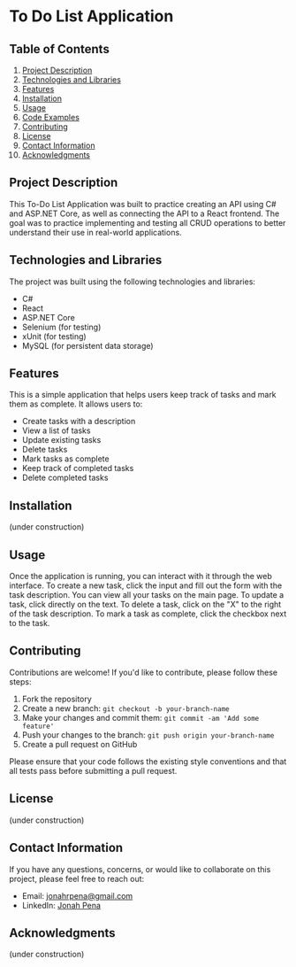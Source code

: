 # To Do List Application

## Table of Contents
1. [Project Description](#project-description)
2. [Technologies and Libraries](#technologies-and-libraries)
3. [Features](#features)
4. [Installation](#installation)
5. [Usage](#usage)
6. [Code Examples](#code-examples)
7. [Contributing](#contributing)
8. [License](#license)
9. [Contact Information](#contact-information)
10. [Acknowledgments](#acknowledgments)

## Project Description

This To-Do List Application was built to practice creating an API using C# and ASP.NET Core, as well as connecting the API to a React frontend. The goal was to practice implementing and testing all CRUD operations to better understand their use in real-world applications.

## Technologies and Libraries

The project was built using the following technologies and libraries:

- C#
- React
- ASP.NET Core
- Selenium (for testing)
- xUnit (for testing)
- MySQL (for persistent data storage)

## Features

This is a simple application that helps users keep track of tasks and mark them as complete. It allows users to:

- Create tasks with a description
- View a list of tasks
- Update existing tasks
- Delete tasks
- Mark tasks as complete
- Keep track of completed tasks
- Delete completed tasks

## Installation

(under construction)

## Usage

Once the application is running, you can interact with it through the web interface. To create a new task, click the input and fill out the form with the task description. You can view all your tasks on the main page. To update a task, click directly on the text. To delete a task, click on the "X" to the right of the task description. To mark a task as complete, click the checkbox next to the task.

## Contributing

Contributions are welcome! If you'd like to contribute, please follow these steps:

1. Fork the repository
2. Create a new branch: `git checkout -b your-branch-name`
3. Make your changes and commit them: `git commit -am 'Add some feature'`
4. Push your changes to the branch: `git push origin your-branch-name`
5. Create a pull request on GitHub

Please ensure that your code follows the existing style conventions and that all tests pass before submitting a pull request.

## License

(under construction)

## Contact Information

If you have any questions, concerns, or would like to collaborate on this project, please feel free to reach out:

- Email: jonahrpena@gmail.com
- LinkedIn: [Jonah Pena](https://www.linkedin.com/in/jonahpena/)

## Acknowledgments

(under construction)
